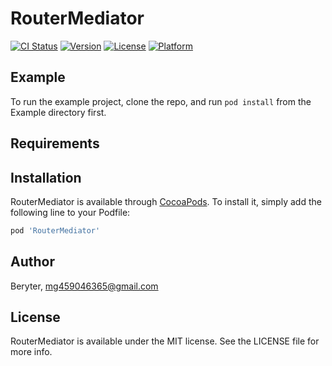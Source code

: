 # RouterMediator

[![CI Status](https://img.shields.io/travis/Beryter/RouterMediator.svg?style=flat)](https://travis-ci.org/Beryter/RouterMediator)
[![Version](https://img.shields.io/cocoapods/v/RouterMediator.svg?style=flat)](https://cocoapods.org/pods/RouterMediator)
[![License](https://img.shields.io/cocoapods/l/RouterMediator.svg?style=flat)](https://cocoapods.org/pods/RouterMediator)
[![Platform](https://img.shields.io/cocoapods/p/RouterMediator.svg?style=flat)](https://cocoapods.org/pods/RouterMediator)

## Example

To run the example project, clone the repo, and run `pod install` from the Example directory first.

## Requirements

## Installation

RouterMediator is available through [CocoaPods](https://cocoapods.org). To install
it, simply add the following line to your Podfile:

```ruby
pod 'RouterMediator'
```

## Author

Beryter, mg459046365@gmail.com

## License

RouterMediator is available under the MIT license. See the LICENSE file for more info.

